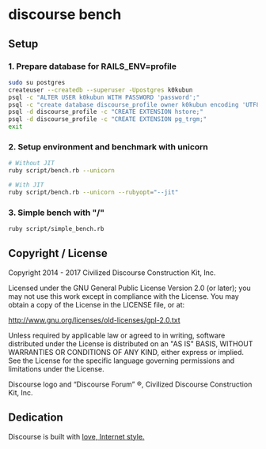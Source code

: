 # discourse bench

## Setup

### 1. Prepare database for RAILS\_ENV=profile

```bash
sudo su postgres
createuser --createdb --superuser -Upostgres k0kubun
psql -c "ALTER USER k0kubun WITH PASSWORD 'password';"
psql -c "create database discourse_profile owner k0kubun encoding 'UTF8' TEMPLATE template0;"
psql -d discourse_profile -c "CREATE EXTENSION hstore;"
psql -d discourse_profile -c "CREATE EXTENSION pg_trgm;"
exit
```

### 2. Setup environment and benchmark with unicorn

```bash
# Without JIT
ruby script/bench.rb --unicorn

# With JIT
ruby script/bench.rb --unicorn --rubyopt="--jit"
```

### 3. Simple bench with "/"

```bash
ruby script/simple_bench.rb
```

## Copyright / License

Copyright 2014 - 2017 Civilized Discourse Construction Kit, Inc.

Licensed under the GNU General Public License Version 2.0 (or later);
you may not use this work except in compliance with the License.
You may obtain a copy of the License in the LICENSE file, or at:

   http://www.gnu.org/licenses/old-licenses/gpl-2.0.txt

Unless required by applicable law or agreed to in writing, software
distributed under the License is distributed on an "AS IS" BASIS,
WITHOUT WARRANTIES OR CONDITIONS OF ANY KIND, either express or implied.
See the License for the specific language governing permissions and
limitations under the License.

Discourse logo and “Discourse Forum” ®, Civilized Discourse Construction Kit, Inc.

## Dedication

Discourse is built with [love, Internet style.](http://www.youtube.com/watch?v=Xe1TZaElTAs)
